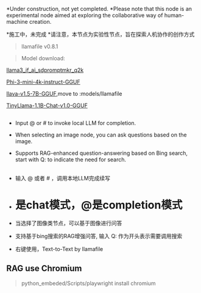 *Under construction, not yet completed.
*Please note that this node is an experimental node aimed at exploring the collaborative way of human-machine creation.

*施工中，未完成
*请注意，本节点为实验性节点，旨在探索人机协作的创作方式

> llamafile v0.8.1


> Model download:

[llama3_if_ai_sdpromptmkr_q2k](https://hf-mirror.com/impactframes/llama3_if_ai_sdpromptmkr_q2k/tree/main)

[Phi-3-mini-4k-instruct-GGUF](https://huggingface.co/lmstudio-community/Phi-3-mini-4k-instruct-GGUF/tree/main)

[llava-v1.5-7B-GGUF](https://huggingface.co/jartine/llava-v1.5-7B-GGUF/resolve/main/llava-v1.5-7b-q4.llamafile?download=true),move to :models/llamafile

[TinyLlama-1.1B-Chat-v1.0-GGUF](https://huggingface.co/jartine/TinyLlama-1.1B-Chat-v1.0-GGUF/tree/main)


## 
- Input @ or # to invoke local LLM for completion.

- When selecting an image node, you can ask questions based on the image.

- Supports RAG-enhanced question-answering based on Bing search, start with Q: to indicate the need for search.


## 


- 输入 @ 或者 # ，调用本地LLM完成续写

- # 是chat模式，@是completion模式

- 当选择了图像类节点，可以基于图像进行问答

- 支持基于bing搜索的RAG增强问答, 输入 Q: 作为开头表示需要调用搜索

- 右键使用，Text-to-Text by llamafile


## RAG use Chromium

> python_embeded/Scripts/playwright install chromium


